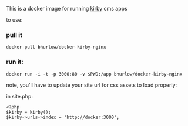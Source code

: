 

This is a docker image for running [kirby](http://getkirby.com) cms apps

to use:

### pull it

```
docker pull bhurlow/docker-kirby-nginx
```

### run it:
```
docker run -i -t -p 3000:80 -v $PWD:/app bhurlow/docker-kirby-nginx
```

note, you'll have to update your site url for css assets to load properly:

in site.php:

```
<?php
$kirby = kirby();
$kirby->urls->index = 'http://docker:3000';
```


